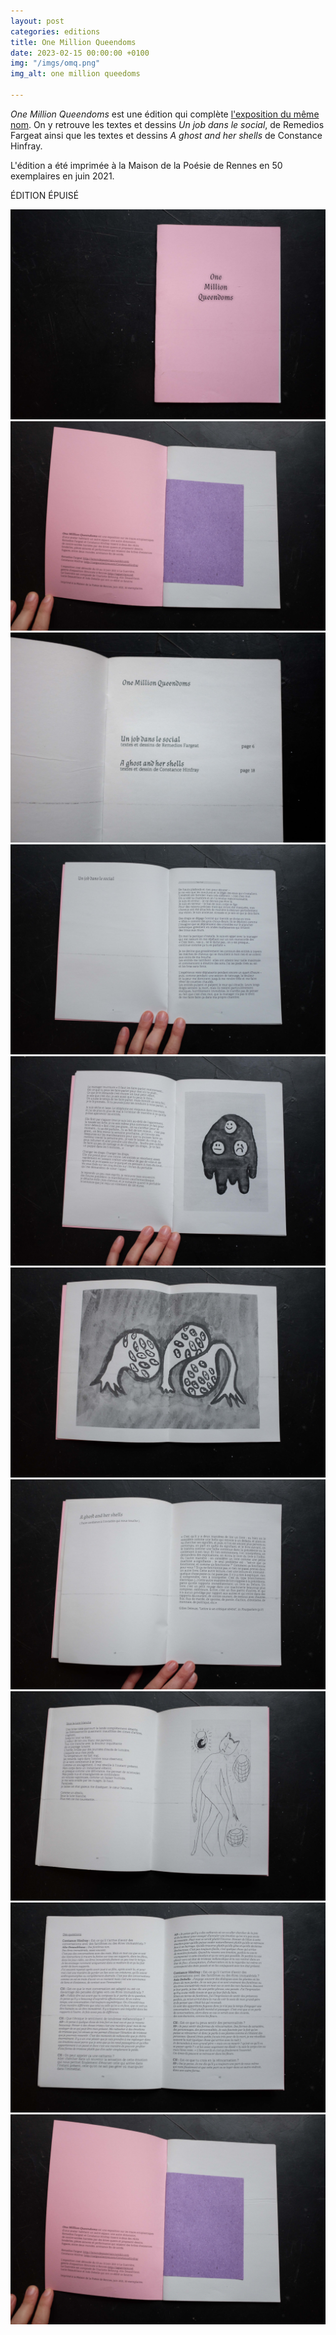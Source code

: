 ```yaml
---
layout: post
categories: editions
title: One Million Queendoms
date: 2023-02-15 00:00:00 +0100
img: "/imgs/omq.png"
img_alt: one million queedoms

---
```

_One Million Queendoms_ est une édition qui complète [l'exposition du même nom](https://laguerriere.net/expositions/2021/05/04/expos-exposition01.html). On y retrouve les textes et dessins _Un job dans le social_, de Remedios Fargeat ainsi que les textes et dessins _A ghost and her shells_ de Constance Hinfray. 

L'édition a été imprimée à la Maison de la Poésie de Rennes en 50 exemplaires en juin 2021.

ÉDITION ÉPUISÉ

![](/imgs/dscf6838-copie.jpg)![](/imgs/dscf6839-copie.jpg)![](/imgs/dscf6842-copie.jpg)![](/imgs/dscf6843-copie.jpg)![](/imgs/dscf6844-copie.jpg)![](/imgs/dscf6845-copie.jpg)![](/imgs/dscf6846-copie.jpg)![](/imgs/dscf6847-copie.jpg)![](/imgs/dscf6848-copie.jpg)![](/imgs/dscf6839-copie.jpg)
